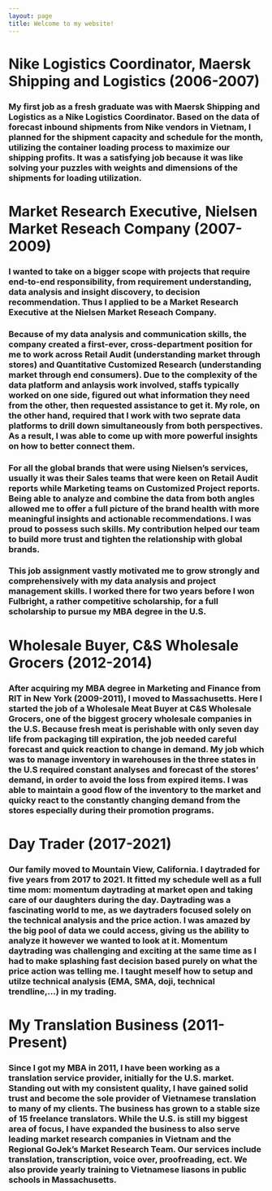 ```yaml
---
layout: page
title: Welcome to my website!
---
```


# Nike Logistics Coordinator, Maersk Shipping and Logistics (2006-2007)
### My first job as a fresh graduate was with Maersk Shipping and Logistics as a Nike Logistics Coordinator. Based on the data of forecast inbound shipments from Nike vendors in Vietnam, I planned for the shipment capacity and schedule for the month, utilizing the container loading process to maximize our shipping profits. It was a satisfying job because it was like solving your puzzles with weights and dimensions of the shipments for loading utilization. 

# Market Research Executive, Nielsen Market Reseach Company (2007-2009)
### I wanted to take on a bigger scope with projects that require end-to-end responsibility, from requirement understanding, data analysis and insight discovery, to decision recommendation. Thus I applied to be a Market Research Executive at the Nielsen Market Reseach Company.
### Because of my data analysis and communication skills, the company created a first-ever, cross-department position for me to work across Retail Audit (understanding market through stores) and Quantitative Customized Research (understanding market through end consumers). Due to the complexity of the data platform and anlaysis work involved, staffs typically worked on one side, figured out what information they need from the other, then requested assistance to get it. My role, on the other hand, required that I work with two seprate data platforms to drill down simultaneously from both perspectives.  As a result, I was able to come up with more powerful insights on how to better connect them.
### For all the global brands that were using Nielsen’s services, usually it was their Sales teams that were keen on Retail Audit reports while Marketing teams on Customized Project reports. Being able to analyze and combine the data from both angles allowed me to offer a full picture of the brand health with more meaningful insights and actionable recommendations. I was proud to possess such skills. My contribution helped our team to build more trust and tighten the relationship with global brands.
### This job assignment vastly motivated me to grow strongly and comprehensively with my data analysis and project management skills. I worked there for two years before I won Fulbright, a rather competitive scholarship, for a full scholarship to pursue my MBA degree in the U.S.

# Wholesale Buyer, C&S Wholesale Grocers (2012-2014)
### After acquiring my MBA degree in Marketing and Finance from RIT in New York (2009-2011), I moved to Massachusetts. Here I started the job of a Wholesale Meat Buyer at C&S Wholesale Grocers, one of the biggest grocery wholesale companies in the U.S. Because fresh meat is perishable with only seven day life from packaging till expiration, the job needed careful forecast and quick reaction to change in demand. My job which was to manage inventory in warehouses in the three states in the U.S required constant analyses and forecast of the stores’ demand, in order to avoid the loss from expired items. I was able to maintain a good flow of the inventory to the market and quicky react to the constantly changing demand from the stores especially during their promotion programs.

# Day Trader (2017-2021)
### Our family moved to Mountain View, California. I daytraded for five years from 2017 to 2021. It fitted my schedule well as a full time mom: momentum daytrading at market open and taking care of our daughters during the day. Daytrading was a fascinating world to me, as we daytraders focused solely on the technical analysis and the price action. I was amazed by the big pool of data we could access, giving us the ability to analyze it however we wanted to look at it. Momentum daytrading was challenging and exciting at the same time as I had to make splashing fast decision based purely on what the price action was telling me. I taught meself how to setup and utilze technical analysis (EMA, SMA, doji, technical trendline,…) in my trading.
 
# My Translation Business (2011-Present)
### Since I got my MBA in 2011, I have been working as a translation service provider, initially for the U.S. market. Standing out with my consistent quality, I have gained solid trust and become the sole provider of Vietnamese translation to many of my clients. The business has grown to a stable size of 15 freelance translators. While the U.S. is still my biggest area of focus, I have expanded the business to also serve leading market research companies in Vietnam and the Regional GoJek’s Market Research Team. Our services include translation, transcription, voice over, proofreading, ect. We also provide yearly training to Vietnamese liasons in public schools in Massachusetts. 
 
